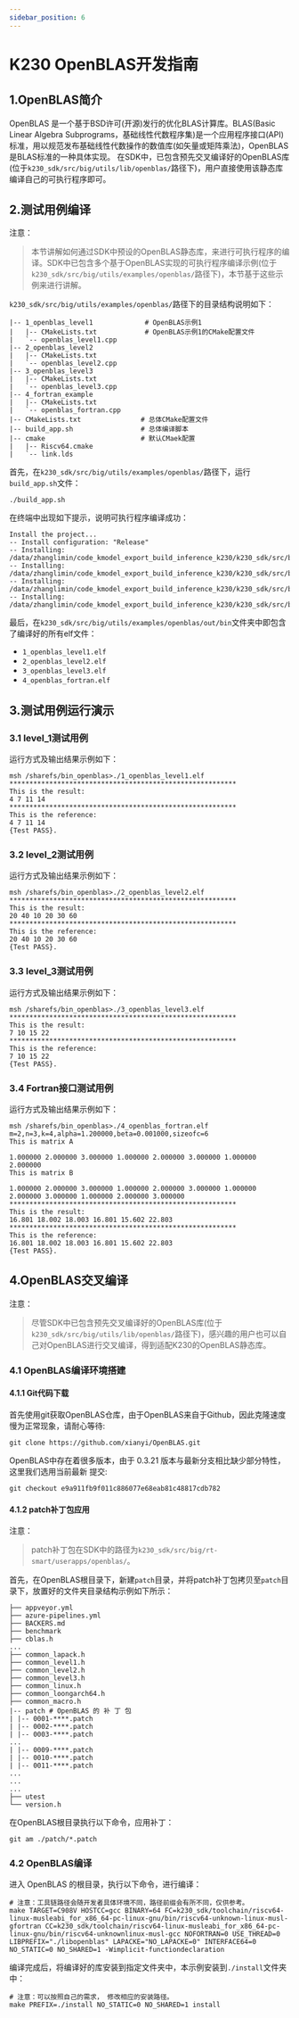 ```yaml
---
sidebar_position: 6
---
```


# K230 OpenBLAS开发指南

## 1.OpenBLAS简介

OpenBLAS 是一个基于BSD许可(开源)发行的优化BLAS计算库。BLAS(Basic Linear Algebra Subprograms，基础线性代数程序集)是一个应用程序接口(API)标准，用以规范发布基础线性代数操作的数值库(如矢量或矩阵乘法)，OpenBLAS是BLAS标准的一种具体实现。 在SDK中，已包含预先交叉编译好的OpenBLAS库(位于`k230_sdk/src/big/utils/lib/openblas/`路径下)，用户直接使用该静态库编译自己的可执行程序即可。

## 2.测试用例编译

注意：

> 本节讲解如何通过SDK中预设的OpenBLAS静态库，来进行可执行程序的编译。SDK中已包含多个基于OpenBLAS实现的可执行程序编译示例(位于`k230_sdk/src/big/utils/examples/openblas/`路径下)，本节基于这些示例来进行讲解。

`k230_sdk/src/big/utils/examples/openblas/`路径下的目录结构说明如下：

```
|-- 1_openblas_level1             # OpenBLAS示例1
|   |-- CMakeLists.txt            # OpenBLAS示例1的CMake配置文件
|   `-- openblas_level1.cpp
|-- 2_openblas_level2
|   |-- CMakeLists.txt
|   `-- openblas_level2.cpp
|-- 3_openblas_level3
|   |-- CMakeLists.txt
|   `-- openblas_level3.cpp
|-- 4_fortran_example
|   |-- CMakeLists.txt
|   `-- openblas_fortran.cpp
|-- CMakeLists.txt               # 总体CMake配置文件
|-- build_app.sh                 # 总体编译脚本
|-- cmake                        # 默认CMaek配置
|   |-- Riscv64.cmake
|   `-- link.lds
```

首先，在`k230_sdk/src/big/utils/examples/openblas/`路径下，运行`build_app.sh`文件：

```
./build_app.sh
```

在终端中出现如下提示，说明可执行程序编译成功：

```
Install the project...
-- Install configuration: "Release"
-- Installing: /data/zhanglimin/code_kmodel_export_build_inference_k230/k230_sdk/src/big/utils/examples/openblas/out/bin/1_openblas_level1.elf
-- Installing: /data/zhanglimin/code_kmodel_export_build_inference_k230/k230_sdk/src/big/utils/examples/openblas/out/bin/2_openblas_level2.elf
-- Installing: /data/zhanglimin/code_kmodel_export_build_inference_k230/k230_sdk/src/big/utils/examples/openblas/out/bin/3_openblas_level3.elf
-- Installing: /data/zhanglimin/code_kmodel_export_build_inference_k230/k230_sdk/src/big/utils/examples/openblas/out/bin/4_openblas_fortran.elf
```

最后，在`k230_sdk/src/big/utils/examples/openblas/out/bin`文件夹中即包含了编译好的所有elf文件：

- `1_openblas_level1.elf`
- `2_openblas_level2.elf`
- `3_openblas_level3.elf`
- `4_openblas_fortran.elf`

## 3.测试用例运行演示

### 3.1 level_1测试用例

运行方式及输出结果示例如下：

```
msh /sharefs/bin_openblas>./1_openblas_level1.elf
*********************************************************
This is the result:
4 7 11 14
*********************************************************
This is the reference:
4 7 11 14
{Test PASS}.
```

### 3.2 level_2测试用例

运行方式及输出结果示例如下：

```
msh /sharefs/bin_openblas>./2_openblas_level2.elf
*********************************************************
This is the result:
20 40 10 20 30 60
*********************************************************
This is the reference:
20 40 10 20 30 60
{Test PASS}.
```

### 3.3 level_3测试用例

运行方式及输出结果示例如下：

```
msh /sharefs/bin_openblas>./3_openblas_level3.elf
*********************************************************
This is the result:
7 10 15 22
*********************************************************
This is the reference:
7 10 15 22
{Test PASS}.
```

### 3.4 Fortran接口测试用例

运行方式及输出结果示例如下：

```
msh /sharefs/bin_openblas>./4_openblas_fortran.elf
m=2,n=3,k=4,alpha=1.200000,beta=0.001000,sizeofc=6
This is matrix A

1.000000 2.000000 3.000000 1.000000 2.000000 3.000000 1.000000 2.000000
This is matrix B

1.000000 2.000000 3.000000 1.000000 2.000000 3.000000 1.000000 2.000000 3.000000 1.000000 2.000000 3.000000
*********************************************************
This is the result:
16.801 18.002 18.003 16.801 15.602 22.803
*********************************************************
This is the reference:
16.801 18.002 18.003 16.801 15.602 22.803
{Test PASS}.
```

## 4.OpenBLAS交叉编译

注意：

> 尽管SDK中已包含预先交叉编译好的OpenBLAS库(位于`k230_sdk/src/big/utils/lib/openblas/`路径下)，感兴趣的用户也可以自己对OpenBLAS进行交叉编译，得到适配K230的OpenBLAS静态库。

### 4.1 OpenBLAS编译环境搭建

#### 4.1.1 Git代码下载

首先使用git获取OpenBLAS仓库，由于OpenBLAS来自于Github，因此克隆速度慢为正常现象，请耐心等待:

```
git clone https://github.com/xianyi/OpenBLAS.git
```

OpenBLAS中存在着很多版本，由于 0.3.21 版本与最新分支相比缺少部分特性，这里我们选用当前最新 提交:

```
git checkout e9a911fb9f011c886077e68eab81c48817cdb782
```

#### 4.1.2 patch补丁包应用

注意：

> patch补丁包在SDK中的路径为`k230_sdk/src/big/rt-smart/userapps/openblas/`。

首先，在OpenBLAS根目录下，新建`patch`目录，并将patch补丁包拷贝至`patch`目录下，放置好的文件夹目录结构示例如下所示：

```
├── appveyor.yml
├── azure-pipelines.yml
├── BACKERS.md
├── benchmark
├── cblas.h
...
├── common_lapack.h
├── common_level1.h
├── common_level2.h
├── common_level3.h
├── common_linux.h
├── common_loongarch64.h
├── common_macro.h
|-- patch # OpenBLAS 的 补 丁 包
| |-- 0001-****.patch
| |-- 0002-****.patch
| |-- 0003-****.patch
...
| |-- 0009-****.patch
| |-- 0010-****.patch
| |-- 0011-****.patch
...
...
...
├── utest
└── version.h
```

在OpenBLAS根目录执行以下命令，应用补丁：

```
git am ./patch/*.patch
```

### 4.2 OpenBLAS编译

进入 OpenBLAS 的根目录，执行以下命令，进行编译：

```
# 注意：工具链路径会随开发者具体环境不同，路径前缀会有所不同，仅供参考。
make TARGET=C908V HOSTCC=gcc BINARY=64 FC=k230_sdk/toolchain/riscv64-linux-musleabi_for_x86_64-pc-linux-gnu/bin/riscv64-unknown-linux-musl-gfortran CC=k230_sdk/toolchain/riscv64-linux-musleabi_for_x86_64-pc-linux-gnu/bin/riscv64-unknownlinux-musl-gcc NOFORTRAN=0 USE_THREAD=0 LIBPREFIX="./libopenblas" LAPACKE="NO_LAPACKE=0" INTERFACE64=0 NO_STATIC=0 NO_SHARED=1 -Wimplicit-functiondeclaration
```

编译完成后，将编译好的库安装到指定文件夹中，本示例安装到`./install`文件夹中：

```
# 注意：可以按照自己的需求， 修改相应的安装路径。
make PREFIX=./install NO_STATIC=0 NO_SHARED=1 install
```